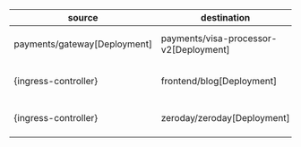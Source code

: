 | source | destination | dir1 | dir2 | diff-type |
|--------|-------------|------|------|-----------|
| payments/gateway[Deployment] | payments/visa-processor-v2[Deployment] | No Connections | TCP 8080 | added (workload payments/visa-processor-v2[Deployment] added) |
| {ingress-controller} | frontend/blog[Deployment] | No Connections | TCP 8080 | added (workload frontend/blog[Deployment] added) |
| {ingress-controller} | zeroday/zeroday[Deployment] | No Connections | TCP 8080 | added (workload zeroday/zeroday[Deployment] added) |